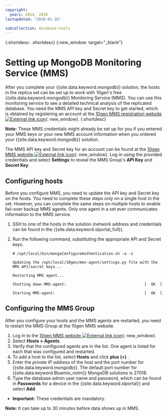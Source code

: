 ```yaml
---
copyright:
  years: 2014, 2018
lastupdated: "2018-01-26"

subcollection: database-tools
---
```


{:shortdesc: .shortdesc}
{:new_window: target="_blank"}


# Setting up MongoDB Monitoring Service (MMS)

After you complete your {{site.data.keyword.mongodb}} solution, the hosts in the replica set can be set up to work with 10gen's free {{site.data.keyword.mongodb}} Monitoring Service (MMS). You can use this monitoring service to see a detailed technical analysis of the replicated database. You need the MMS API key and Secret key to get started, which is obtained by registering an account at the [10gen MMS registration website ![External link icon](../../icons/launch-glyph.svg "External link icon")](http://www.10gen.com/mongodb-monitoring-service){: new_window}.
{:shortdesc}

**Note:** These MMS credentials might already be set up for you if you entered your MMS keys or your new MMS account information when you ordered your {{site.data.keyword.mongodb}} solution.

The MMS API key and Secret key for an account can be found at the [10gen MMS website ![External link icon](../../icons/launch-glyph.svg "External link icon")](http://mms.10gen.com/){: new_window}. Log in using the provided credentials and select **Settings** to reveal the MMS Group's **API Key** and **Secret Key**.

## Configuring hosts

Before you configure MMS, you need to update the API key and Secret key on the hosts. You need to complete these steps only on a single host in the set. However, you can complete the same steps on multiple hosts to enable fail-over backup MMS agents. Only one agent in a set ever communicates information to the MMS service.

1. SSH to one of the hosts in the solution (network address and credentials can be found in the {{site.data.keyword.slportal_full}}.
2. Run the following command, substituting the appropriate API and Secret keys.

    `# /opt/local/bin/mongoConfigureAuthentication.sh -a -s`

    `Updating the /opt/local/10gen/mms-agent/settings.py file with the`
    `MMS API/secret keys...`

    `Restarting MMS agent...`

    `Shutting down MMS-agent:                                   [  OK  ]`

    `Starting MMS-agent:                                        [  OK  ]`


## Configuring the MMS Group

After you configure your hosts and the MMS agents are restarted, you need to restart the MMS Group at the 10gen MMS website.

1. Log in to the [10gen MMS website ![External link icon](../../icons/launch-glyph.svg "External link icon")](http://mms.10gen.com/){: new_window}.
2. Select **Hosts > Agents**.
3. Verify that the configured agents are in the list. One agent is listed for each that was configured and restarted.
4. To add a host to the list, select **Hosts** and click **plus (+)** .
5. Enter the *private IP address* of the host and the port number for {{site.data.keyword.mongodb}}. The default port number for {{site.data.keyword.Bluemix_notm}} MongoDB solutions is 27018.
6. Type the database admin user name and password, which can be found in **Passwords** for a device in the {{site.data.keyword.slportal}} and select **Add**.
  * **Important:** These credentials are mandatory.

**Note:** It can take up to 30 minutes before data shows up in MMS.
